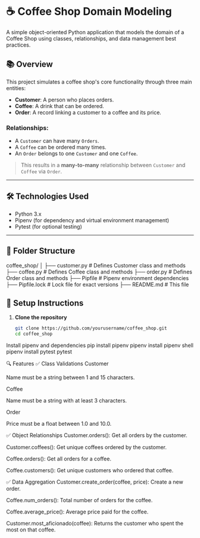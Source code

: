 # ☕ Coffee Shop Domain Modeling

A simple object-oriented Python application that models the domain of a Coffee Shop using classes, relationships, and data management best practices.

## 📚 Overview

This project simulates a coffee shop's core functionality through three main entities:
- **Customer**: A person who places orders.
- **Coffee**: A drink that can be ordered.
- **Order**: A record linking a customer to a coffee and its price.

### Relationships:
- A `Customer` can have many `Orders`.
- A `Coffee` can be ordered many times.
- An `Order` belongs to one `Customer` and one `Coffee`.

> This results in a **many-to-many** relationship between `Customer` and `Coffee` via `Order`.

---

## 🛠️ Technologies Used

- Python 3.x
- Pipenv (for dependency and virtual environment management)
- Pytest (for optional testing)

---

## 📁 Folder Structure

coffee_shop/
│
├── customer.py # Defines Customer class and methods
├── coffee.py # Defines Coffee class and methods
├── order.py # Defines Order class and methods
├── Pipfile # Pipenv environment dependencies
├── Pipfile.lock # Lock file for exact versions
├── README.md # This file


## 🚀 Setup Instructions

1. **Clone the repository**
   ```bash
   git clone https://github.com/yourusername/coffee_shop.git
   cd coffee_shop
Install pipenv and dependencies
pip install pipenv
pipenv install
pipenv shell
pipenv install pytest
pytest

🔍 Features
✅ Class Validations
Customer

Name must be a string between 1 and 15 characters.

Coffee

Name must be a string with at least 3 characters.

Order

Price must be a float between 1.0 and 10.0.

✅ Object Relationships
Customer.orders(): Get all orders by the customer.

Customer.coffees(): Get unique coffees ordered by the customer.

Coffee.orders(): Get all orders for a coffee.

Coffee.customers(): Get unique customers who ordered that coffee.

✅ Data Aggregation
Customer.create_order(coffee, price): Create a new order.

Coffee.num_orders(): Total number of orders for the coffee.

Coffee.average_price(): Average price paid for the coffee.

Customer.most_aficionado(coffee): Returns the customer who spent the most on that coffee.

